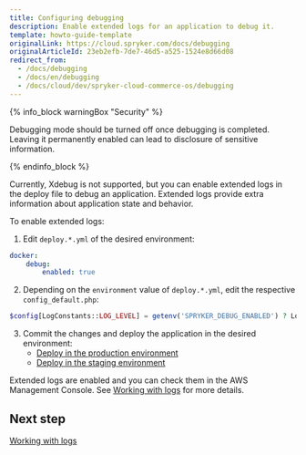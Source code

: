 ```yaml
---
title: Configuring debugging
description: Enable extended logs for an application to debug it.
template: howto-guide-template
originalLink: https://cloud.spryker.com/docs/debugging
originalArticleId: 23eb2efb-7de7-46d5-a525-1524e8d66d08
redirect_from:
  - /docs/debugging
  - /docs/en/debugging
  - /docs/cloud/dev/spryker-cloud-commerce-os/debugging
---
```


{% info_block warningBox "Security" %}

Debugging mode should be turned off once debugging is completed. Leaving it permanently enabled can lead to disclosure of sensitive information.
    
{% endinfo_block %}

Currently, Xdebug is not supported, but you can enable extended logs in the deploy file to debug an application. Extended logs provide extra information about application state and behavior.

To enable extended logs:

1. Edit `deploy.*.yml` of the desired environment:

```yaml
docker:
    debug:
        enabled: true
```

2. Depending on the `environment` value of `deploy.*.yml`, edit the respective `config_default.php`:

```php
$config[LogConstants::LOG_LEVEL] = getenv('SPRYKER_DEBUG_ENABLED') ? Logger::INFO : Logger::DEBUG;
```

3. Commit the changes and deploy the application in the desired environment:
    * [Deploy in the production environment](/docs/cloud/dev/spryker-cloud-commerce-os/deploying-in-a-production-environment.html)
    * [Deploy in the staging environment](/docs/cloud/dev/spryker-cloud-commerce-os/deploying-in-a-staging-environment.html)

Extended logs are enabled and you can check them in the AWS Management Console. See [Working with logs](/docs/cloud/dev/spryker-cloud-commerce-os/working-with-logs.html) for more details.

## Next step
[Working with logs](/docs/cloud/dev/spryker-cloud-commerce-os/working-with-logs.html)
